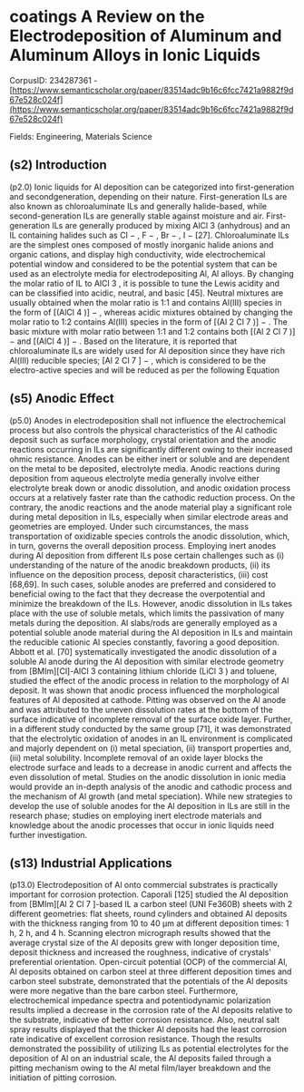 # coatings A Review on the Electrodeposition of Aluminum and Aluminum Alloys in Ionic Liquids

CorpusID: 234287361 - [https://www.semanticscholar.org/paper/83514adc9b16c6fcc7421a9882f9d67e528c024f](https://www.semanticscholar.org/paper/83514adc9b16c6fcc7421a9882f9d67e528c024f)

Fields: Engineering, Materials Science

## (s2) Introduction
(p2.0) Ionic liquids for Al deposition can be categorized into first-generation and secondgeneration, depending on their nature. First-generation ILs are also known as chloroaluminate ILs and generally halide-based, while second-generation ILs are generally stable against moisture and air. First-generation ILs are generally produced by mixing AlCl 3 (anhydrous) and an IL containing halides such as Cl − , F − , Br − , I − [27]. Chloroaluminate ILs are the simplest ones composed of mostly inorganic halide anions and organic cations, and display high conductivity, wide electrochemical potential window and considered to be the potential system that can be used as an electrolyte media for electrodepositing Al, Al alloys. By changing the molar ratio of IL to AlCl 3 , it is possible to tune the Lewis acidity and can be classified into acidic, neutral, and basic [45]. Neutral mixtures are usually obtained when the molar ratio is 1:1 and contains Al(III) species in the form of [(AlCl 4 )] − , whereas acidic mixtures obtained by changing the molar ratio to 1:2 contains Al(III) species in the form of [(Al 2 Cl 7 )] − . The basic mixture with molar ratio between 1:1 and 1:2 contains both [(Al 2 Cl 7 )] − and [(AlCl 4 )] − . Based on the literature, it is reported that chloroaluminate ILs are widely used for Al deposition since they have rich Al(III) reducible species; [Al 2 Cl 7 ] − , which is considered to be the electro-active species and will be reduced as per the following Equation
## (s5) Anodic Effect
(p5.0) Anodes in electrodeposition shall not influence the electrochemical process but also controls the physical characteristics of the Al cathodic deposit such as surface morphology, crystal orientation and the anodic reactions occurring in ILs are significantly different owing to their increased ohmic resistance. Anodes can be either inert or soluble and are dependent on the metal to be deposited, electrolyte media. Anodic reactions during deposition from aqueous electrolyte media generally involve either electrolyte break down or anodic dissolution, and anodic oxidation process occurs at a relatively faster rate than the cathodic reduction process. On the contrary, the anodic reactions and the anode material play a significant role during metal deposition in ILs, especially when similar electrode areas and geometries are employed. Under such circumstances, the mass transportation of oxidizable species controls the anodic dissolution, which, in turn, governs the overall deposition process. Employing inert anodes during Al deposition from different ILs pose certain challenges such as (i) understanding of the nature of the anodic breakdown products, (ii) its influence on the deposition process, deposit characteristics, (iii) cost [68,69]. In such cases, soluble anodes are preferred and considered to beneficial owing to the fact that they decrease the overpotential and minimize the breakdown of the ILs. However, anodic dissolution in ILs takes place with the use of soluble metals, which limits the passivation of many metals during the deposition. Al slabs/rods are generally employed as a potential soluble anode material during the Al deposition in ILs and maintain the reducible cationic Al species constantly, favoring a good deposition. Abbott et al. [70] systematically investigated the anodic dissolution of a soluble Al anode during the Al deposition with similar electrode geometry from [BMIm][Cl]-AlCl 3 containing lithium chloride (LiCl 3 ) and toluene, studied the effect of the anodic process in relation to the morphology of Al deposit. It was shown that anodic process influenced the morphological features of Al deposited at cathode. Pitting was observed on the Al anode and was attributed to the uneven dissolution rates at the bottom of the surface indicative of incomplete removal of the surface oxide layer. Further, in a different study conducted by the same group [71], it was demonstrated that the electrolytic oxidation of anodes in an IL environment is complicated and majorly dependent on (i) metal speciation, (ii) transport properties and, (iii) metal solubility. Incomplete removal of an oxide layer blocks the electrode surface and leads to a decrease in anodic current and affects the even dissolution of metal. Studies on the anodic dissolution in ionic media would provide an in-depth analysis of the anodic and cathodic process and the mechanism of Al growth (and metal speciation). While new strategies to develop the use of soluble anodes for the Al deposition in ILs are still in the research phase; studies on employing inert electrode materials and knowledge about the anodic processes that occur in ionic liquids need further investigation.
## (s13) Industrial Applications
(p13.0) Electrodeposition of Al onto commercial substrates is practically important for corrosion protection. Caporali [125] studied the Al deposition from [BMIm][Al 2 Cl 7 ]-based IL a carbon steel (UNI Fe360B) sheets with 2 different geometries: flat sheets, round cylinders and obtained Al deposits with the thickness ranging from 10 to 40 µm at different deposition times: 1 h, 2 h, and 4 h. Scanning electron micrograph results showed that the average crystal size of the Al deposits grew with longer deposition time, deposit thickness and increased the roughness, indicative of crystals' preferential orientation. Open-circuit potential (OCP) of the commercial Al, Al deposits obtained on carbon steel at three different deposition times and carbon steel substrate, demonstrated that the potentials of the Al deposits were more negative than the bare carbon steel. Furthermore, electrochemical impedance spectra and potentiodynamic polarization results implied a decrease in the corrosion rate of the Al deposits relative to the substrate, indicative of better corrosion resistance. Also, neutral salt spray results displayed that the thicker Al deposits had the least corrosion rate indicative of excellent corrosion resistance. Though the results demonstrated the possibility of utilizing ILs as potential electrolytes for the deposition of Al on an industrial scale, the Al deposits failed through a pitting mechanism owing to the Al metal film/layer breakdown and the initiation of pitting corrosion.
